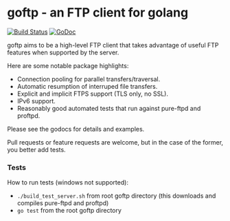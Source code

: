 # goftp - an FTP client for golang

[![Build Status](https://travis-ci.org/secsy/goftp.svg)](https://travis-ci.org/secsy/goftp) [![GoDoc](https://godoc.org/github.com/secsy/goftp?status.svg)](https://godoc.org/github.com/secsy/goftp)

goftp aims to be a high-level FTP client that takes advantage of useful FTP features when supported by the server.

Here are some notable package highlights:

* Connection pooling for parallel transfers/traversal.
* Automatic resumption of interruped file transfers.
* Explicit and implicit FTPS support (TLS only, no SSL).
* IPv6 support.
* Reasonably good automated tests that run against pure-ftpd and proftpd.

Please see the godocs for details and examples.

Pull requests or feature requests are welcome, but in the case of the former, you better add tests.

### Tests ###

How to run tests (windows not supported):
* ```./build_test_server.sh``` from root goftp directory (this downloads and compiles pure-ftpd and proftpd)
* ```go test``` from the root goftp directory
